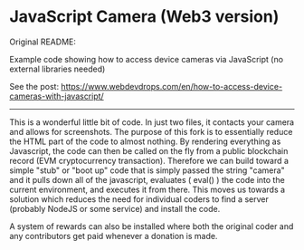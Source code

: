 # JavaScript Camera (Web3 version)

Original README:

Example code showing how to access device cameras via JavaScript (no external libraries needed)

See the post: https://www.webdevdrops.com/en/how-to-access-device-cameras-with-javascript/

--------------------------------------------------------------------

This is a wonderful little bit of code. In just two files, it contacts your camera and allows 
for screenshots. The purpose of this fork is to essentially reduce the HTML part of the code to
almost nothing. By rendering everything as Javascript, the code can then be called on the fly from 
a public blockchain record (EVM cryptocurrency transaction). Therefore we can build toward a 
simple "stub" or "boot up" code that is simply passed the string "camera" and it pulls down all 
of the javascript, evaluates ( eval() ) the code into the current environment, and executes it from
there. This moves us towards a solution which reduces the need for individual coders to find a 
server (probably NodeJS or some service) and install the code. 

A system of rewards can also be installed where both the original coder and any contributors get paid
whenever a donation is made.
